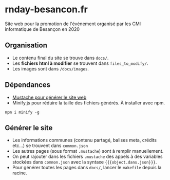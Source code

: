 # rnday-besancon.fr

Site web pour la promotion de l'événement organisé par les CMI informatique de Besançon en 2020

## Organisation
- Le contenu final du site se trouve dans `docs/`.
- Les **fichiers html à modifier** se trouvent dans `files_to_modify/`.
- Les images sont dans `/docs/images`.

## Dépendances
- [Mustache pour générer le site web](https://mustache.github.io/)
- Minify.js pour réduire la taille des fichiers générés. À installer avec npm.
```
npm i minify -g
```

## Générer le site
- Les informations communes (contenu partagé, balises meta, crédits etc...) se trouvent dans `common.json`
- Les autres pages (sous format `.mustache`) sont à remplir manuellement.
- On peut rajouter dans les fichiers `.mustache` des appels à des variables stockées dans `common.json` avec la syntaxe `{{{object.dans.json}}}`.
- Pour générer toutes les pages dans `docs/`, lancer le `makefile` depuis la racine.
